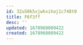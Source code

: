 ```yaml
---
id: 32u50k5xjwhxihoj1c748t0
title: F6f3ff
desc: ''
updated: 1678968089422
created: 1678968089422
---
```

